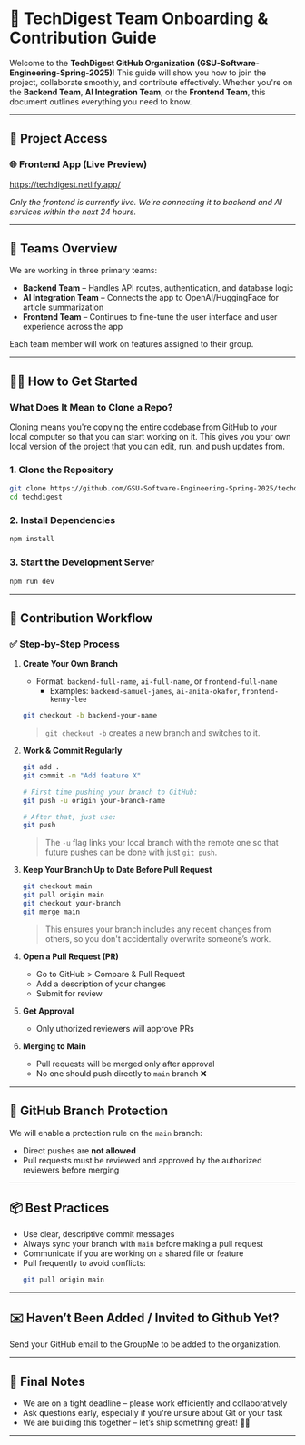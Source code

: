 # 🚀 TechDigest Team Onboarding & Contribution Guide

Welcome to the **TechDigest GitHub Organization (GSU-Software-Engineering-Spring-2025)**! This guide will show you how to join the project, collaborate smoothly, and contribute effectively. Whether you're on the **Backend Team**, **AI Integration Team**, or the **Frontend Team**, this document outlines everything you need to know.

---

## 🔗 Project Access

### 🌐 Frontend App (Live Preview)

https://techdigest.netlify.app/

_Only the frontend is currently live. We're connecting it to backend and AI services within the next 24 hours._

---

## 👥 Teams Overview

We are working in three primary teams:

-   **Backend Team** – Handles API routes, authentication, and database logic
-   **AI Integration Team** – Connects the app to OpenAI/HuggingFace for article summarization
-   **Frontend Team** – Continues to fine-tune the user interface and user experience across the app

Each team member will work on features assigned to their group.

---

## 🧑‍💻 How to Get Started

### What Does It Mean to Clone a Repo?

Cloning means you're copying the entire codebase from GitHub to your local computer so that you can start working on it. This gives you your own local version of the project that you can edit, run, and push updates from.

### 1. Clone the Repository

```bash
git clone https://github.com/GSU-Software-Engineering-Spring-2025/techdigest.git
cd techdigest
```

### 2. Install Dependencies

```bash
npm install
```

### 3. Start the Development Server

```bash
npm run dev
```

---

## 🔁 Contribution Workflow

### ✅ Step-by-Step Process

1. **Create Your Own Branch**

    - Format: `backend-full-name`, `ai-full-name`, or `frontend-full-name`
        - Examples: `backend-samuel-james`, `ai-anita-okafor`, `frontend-kenny-lee`

    ```bash
    git checkout -b backend-your-name
    ```

    > `git checkout -b` creates a new branch and switches to it.

2. **Work & Commit Regularly**

    ```bash
    git add .
    git commit -m "Add feature X"

    # First time pushing your branch to GitHub:
    git push -u origin your-branch-name

    # After that, just use:
    git push
    ```

    > The `-u` flag links your local branch with the remote one so that future pushes can be done with just `git push`.

3. **Keep Your Branch Up to Date Before Pull Request**

    ```bash
    git checkout main
    git pull origin main
    git checkout your-branch
    git merge main
    ```

    > This ensures your branch includes any recent changes from others, so you don't accidentally overwrite someone’s work.

4. **Open a Pull Request (PR)**

    - Go to GitHub > Compare & Pull Request
    - Add a description of your changes
    - Submit for review

5. **Get Approval**

    - Only uthorized reviewers will approve PRs

6. **Merging to Main**
    - Pull requests will be merged only after approval
    - No one should push directly to `main` branch ❌

---

## 🔐 GitHub Branch Protection

We will enable a protection rule on the `main` branch:

-   Direct pushes are **not allowed**
-   Pull requests must be reviewed and approved by the authorized reviewers before merging

---

## 📦 Best Practices

-   Use clear, descriptive commit messages
-   Always sync your branch with `main` before making a pull request
-   Communicate if you are working on a shared file or feature
-   Pull frequently to avoid conflicts:
    ```bash
    git pull origin main
    ```

---

## ✉️ Haven’t Been Added / Invited to Github Yet?

Send your GitHub email to the GroupMe to be added to the organization.

---

## 🧠 Final Notes

-   We are on a tight deadline – please work efficiently and collaboratively
-   Ask questions early, especially if you're unsure about Git or your task
-   We are building this together – let’s ship something great! 💪🏽

---

